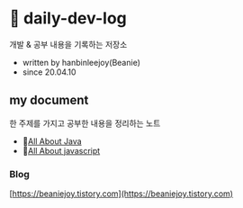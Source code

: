 # 📖 daily-dev-log
개발 &amp; 공부 내용을 기록하는 저장소

- written by hanbinleejoy(Beanie)
- since 20.04.10

## my document
한 주제를 가지고 공부한 내용을 정리하는 노트
- 🔗[All About Java](https://github.com/hanbinleejoy/my-java-document)
- 🔗[All About javascript](https://github.com/hanbinleejoy/daily-dev-log/tree/master/web/javascript)

### Blog
[https://beaniejoy.tistory.com](https://beaniejoy.tistory.com)
